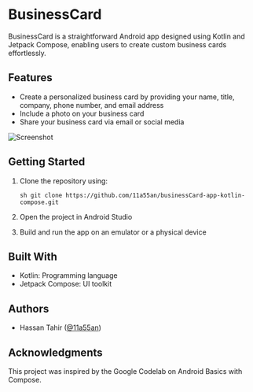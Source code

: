 # BusinessCard

BusinessCard is a straightforward Android app designed using Kotlin and Jetpack Compose, enabling users to create custom business cards effortlessly.

## Features
- Create a personalized business card by providing your name, title, company, phone number, and email address
- Include a photo on your business card
- Share your business card via email or social media

![Screenshot](screenshot.png)

## Getting Started
1. Clone the repository using:
   ```
   sh git clone https://github.com/11a55an/businessCard-app-kotlin-compose.git
   ```
   
2. Open the project in Android Studio
3. Build and run the app on an emulator or a physical device

## Built With
- Kotlin: Programming language
- Jetpack Compose: UI toolkit

## Authors
- Hassan Tahir ([@11a55an](https://github.com/11a55an))

## Acknowledgments
This project was inspired by the Google Codelab on Android Basics with Compose.

